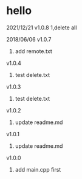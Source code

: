 # hello


2021/12/21
v1.0.8
1,delete all


2018/06/06
v1.0.7
1) add remote.txt

v1.0.4
1) test delete.txt

v1.0.3
1) test delete.txt

v1.0.2
1) update readme.md

v1.0.1 
1) update readme.md

v1.0.0 
1) add main.cpp first
